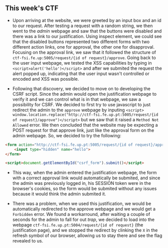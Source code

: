 ## This week's CTF

- Upon arriving at the website, we were greeted by an input box and an id to our request. After testing a request with a random string, we then went to the _admin_ webpage and saw that the buttons were disabled and there was a link to our justification. Using inspect element, we could see that the disabled buttons represented two different forms with two different action links, one for approval, the other one for disapproval. Focusing on the approval link, we saw that it followed the structure of `ctf-fsi.fe.up:5005/request/{id of request}/approve`. Going back to the user input webpage, we tested the XSS capabilities by typing in `<script>alert('hello')</script>` and after we submited the request the alert popped up, indicating that the user input wasn't controlled or encoded and XSS was possible.

- Following that discovery, we decided to move on to developing the CSRF script. Since the admin would open the justification webpage to verify it and we can control what is in that webpage, we saw a possibility for CSRF. We decided to first try to use javascript to just redirect the admin to the `approve` webpage by inputing `<script> window.location.replace("http://ctf-fsi.fe.up.pt:5005/request/{id of request}/approve")</script>` but we saw that it raised a `Method Not Allowed` error. We then concluded that the website may be expecting a POST request for that approve link, just like the approval form on the admin webpage. So, we decided to try the following:
```html
<form action="http://ctf-fsi.fe.up.pt:5005/request/{id of request}/approve" method="POST" id="csrf_form">
    <input type="hidden" name="hello">
</form>

<script>document.getElementById("csrf_form").submit()</script>
```

- This way, when the admin entered the justification webpage, the form with a correct approval link would automatically be submited, and since the admin was previously logged in, his SESSION token were in the browser's cookies, so the form would be submited without any issues because it would think the admin submited it.

- There was a problem, when we used this justification, we would be automatically redirected to the approve webpage and we would get a `Forbidden` error. We found a workarround, after waiting a couple of seconds for the admin to fall for out _trap_, we decided to load into the webpage `ctf-fsi.fe.up.pt:5004/request/{id of request}` (the justification page), and we stopped the redirect by clinking the `X` in the refresh symbol of our browser, allowing us to stay there and see the flag revealed to us.
